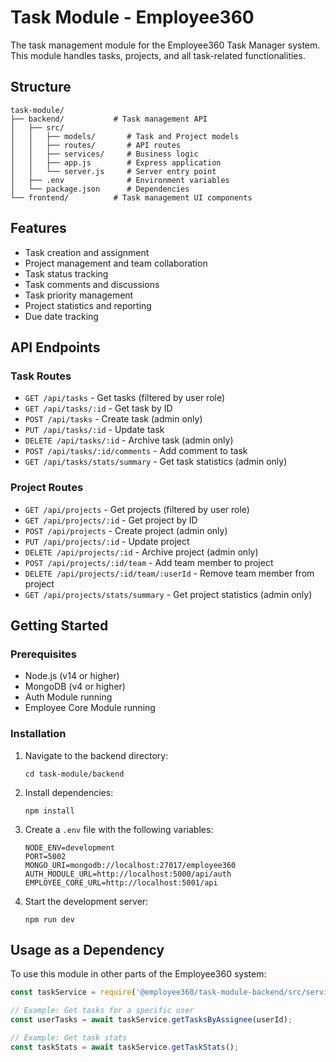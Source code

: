 # Task Module - Employee360

The task management module for the Employee360 Task Manager system. This module handles tasks, projects, and all task-related functionalities.

## Structure

```
task-module/
├── backend/           # Task management API
│   ├── src/
│   │   ├── models/       # Task and Project models
│   │   ├── routes/       # API routes
│   │   ├── services/     # Business logic
│   │   ├── app.js        # Express application
│   │   └── server.js     # Server entry point
│   ├── .env              # Environment variables
│   └── package.json      # Dependencies
└── frontend/          # Task management UI components
```

## Features

- Task creation and assignment
- Project management and team collaboration
- Task status tracking
- Task comments and discussions
- Task priority management
- Project statistics and reporting
- Due date tracking

## API Endpoints

### Task Routes
- `GET /api/tasks` - Get tasks (filtered by user role)
- `GET /api/tasks/:id` - Get task by ID
- `POST /api/tasks` - Create task (admin only)
- `PUT /api/tasks/:id` - Update task
- `DELETE /api/tasks/:id` - Archive task (admin only)
- `POST /api/tasks/:id/comments` - Add comment to task
- `GET /api/tasks/stats/summary` - Get task statistics (admin only)

### Project Routes
- `GET /api/projects` - Get projects (filtered by user role)
- `GET /api/projects/:id` - Get project by ID
- `POST /api/projects` - Create project (admin only)
- `PUT /api/projects/:id` - Update project
- `DELETE /api/projects/:id` - Archive project (admin only)
- `POST /api/projects/:id/team` - Add team member to project
- `DELETE /api/projects/:id/team/:userId` - Remove team member from project
- `GET /api/projects/stats/summary` - Get project statistics (admin only)

## Getting Started

### Prerequisites
- Node.js (v14 or higher)
- MongoDB (v4 or higher)
- Auth Module running
- Employee Core Module running

### Installation

1. Navigate to the backend directory:
   ```
   cd task-module/backend
   ```

2. Install dependencies:
   ```
   npm install
   ```

3. Create a `.env` file with the following variables:
   ```
   NODE_ENV=development
   PORT=5002
   MONGO_URI=mongodb://localhost:27017/employee360
   AUTH_MODULE_URL=http://localhost:5000/api/auth
   EMPLOYEE_CORE_URL=http://localhost:5001/api
   ```

4. Start the development server:
   ```
   npm run dev
   ```

## Usage as a Dependency

To use this module in other parts of the Employee360 system:

```javascript
const taskService = require('@employee360/task-module-backend/src/services/taskService');

// Example: Get tasks for a specific user
const userTasks = await taskService.getTasksByAssignee(userId);

// Example: Get task stats
const taskStats = await taskService.getTaskStats();
```
